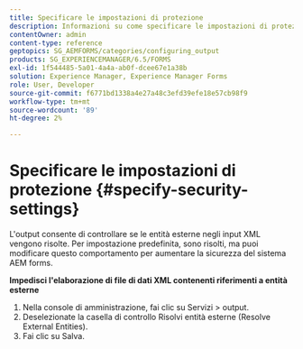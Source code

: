 ```yaml
---
title: Specificare le impostazioni di protezione
description: Informazioni su come specificare le impostazioni di protezione per i file di dati XML. La funzionalità di impostazione della protezione controlla le entità esterne negli input XML.
contentOwner: admin
content-type: reference
geptopics: SG_AEMFORMS/categories/configuring_output
products: SG_EXPERIENCEMANAGER/6.5/FORMS
exl-id: 1f544485-5a01-4a4a-ab0f-dcee67e1a38b
solution: Experience Manager, Experience Manager Forms
role: User, Developer
source-git-commit: f6771bd1338a4e27a48c3efd39efe18e57cb98f9
workflow-type: tm+mt
source-wordcount: '89'
ht-degree: 2%

---
```


# Specificare le impostazioni di protezione {#specify-security-settings}

L&#39;output consente di controllare se le entità esterne negli input XML vengono risolte. Per impostazione predefinita, sono risolti, ma puoi modificare questo comportamento per aumentare la sicurezza del sistema AEM forms.

**Impedisci l&#39;elaborazione di file di dati XML contenenti riferimenti a entità esterne**

1. Nella console di amministrazione, fai clic su Servizi > output.
1. Deselezionate la casella di controllo Risolvi entità esterne (Resolve External Entities).
1. Fai clic su Salva.
